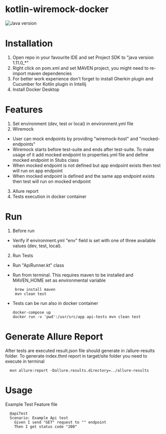 # kotlin-wiremock-docker

![Java version](https://img.shields.io/badge/Java-1.11-%23b07219)

# Installation

1. Open repo in your favourite IDE and set Project SDK to "java version 1.11.0_*"
2. Right click on pom.xml and set MAVEN project, you might need to re-import maven dependencies
3. For better work experience don't forget to install Gherkin plugin and Cucumber for Kotlin plugin in Intellij
4. Install Docker Desktop


# Features

1. Set environment (dev, test or local) in environment.yml file
2. Wiremock
- User can mock endpoints by providing "wiremock-host" and "mocked-endpoints"
- Wiremock starts before test-suite and ends after test-suite. To make usage of it add mocked endpoint to properties.yml file
  and define mocked endpoint in Stubs class
- When mocked endpoint is not defined but app endpoint exists then test will run on app endpoint
- When mocked endpoint is defined and the same app endpoint exists then test will run on mocked endpoint
3. Allure report
4. Tests execution in docker container

# Run

1. Before run
- Verify if environment.yml "env" field is set with one of three available values (dev, test, local).
2. Run Tests
- Run "ApiRunner.kt" class
- Run from terminal. This requires maven to be installed and MAVEN_HOME set
  as environmental variable

       brew install maven
       mvn clean test 

- Tests can be run also in docker container

      docker-compose up 
      docker run -v 'pwd':/usr/src/app api-tests mvn clean test


# Generate Allure Report

After tests are executed result.json file should generate in /allure-results folder. To generate index.thml report
in target/site folder you need to execute in terminal

      mvn allure:report -Dallure.results.directory=../allure-results

# Usage

Example Test Feature file

      @apiTest
      Scenario: Example Api test
        Given I send "GET" request to "" endpoint
        Then I get status code "200"
